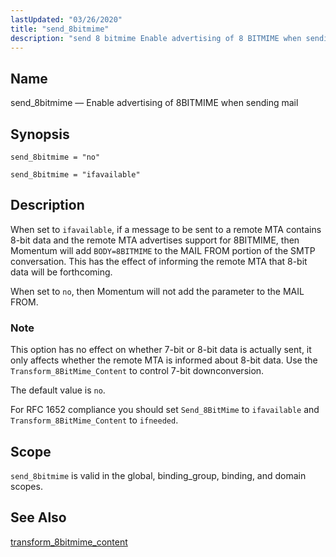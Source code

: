```yaml
---
lastUpdated: "03/26/2020"
title: "send_8bitmime"
description: "send 8 bitmime Enable advertising of 8 BITMIME when sending mail send 8 bitmime no send 8 bitmime ifavailable When set to ifavailable if a message to be sent to a remote MTA contains 8 bit data and the remote MTA advertises support for 8 BITMIME then Momentum will add..."
---
```


<a name="conf.ref.send_8bitmime"></a> 
## Name

send_8bitmime — Enable advertising of 8BITMIME when sending mail

## Synopsis

`send_8bitmime = "no"`

`send_8bitmime = "ifavailable"`

<a name="idp26398832"></a> 
## Description

When set to `ifavailable`, if a message to be sent to a remote MTA contains 8-bit data and the remote MTA advertises support for 8BITMIME, then Momentum will add `BODY=8BITMIME` to the MAIL FROM portion of the SMTP conversation. This has the effect of informing the remote MTA that 8-bit data will be forthcoming.

When set to `no`, then Momentum will not add the parameter to the MAIL FROM.

### Note

This option has no effect on whether 7-bit or 8-bit data is actually sent, it only affects whether the remote MTA is informed about 8-bit data. Use the `Transform_8BitMime_Content` to control 7-bit downconversion.

The default value is `no`.

For RFC 1652 compliance you should set `Send_8BitMime` to `ifavailable` and `Transform_8BitMime_Content` to `ifneeded`.

<a name="idp26407520"></a> 
## Scope

`send_8bitmime` is valid in the global, binding_group, binding, and domain scopes.

<a name="idp26409824"></a> 
## See Also

[transform_8bitmime_content](/momentum/4/config/ref-transform-8-bitmime-content)